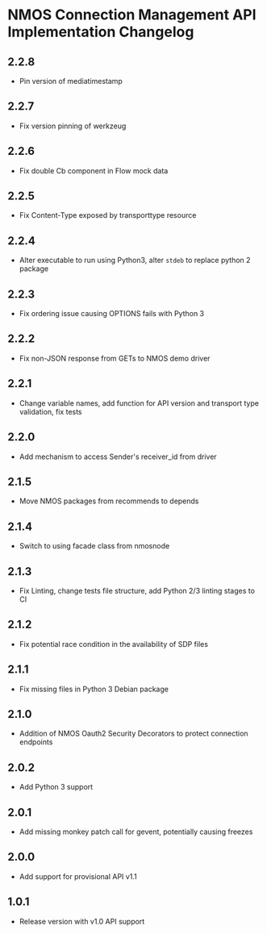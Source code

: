 # NMOS Connection Management API Implementation Changelog

## 2.2.8
- Pin version of mediatimestamp

## 2.2.7
- Fix version pinning of werkzeug

## 2.2.6
- Fix double Cb component in Flow mock data

## 2.2.5
- Fix Content-Type exposed by transporttype resource

## 2.2.4
- Alter executable to run using Python3, alter `stdeb` to replace python 2 package

## 2.2.3
- Fix ordering issue causing OPTIONS fails with Python 3

## 2.2.2
- Fix non-JSON response from GETs to NMOS demo driver

## 2.2.1
- Change variable names, add function for API version and transport type validation, fix tests

## 2.2.0
- Add mechanism to access Sender's receiver_id from driver

## 2.1.5
- Move NMOS packages from recommends to depends

## 2.1.4
- Switch to using facade class from nmosnode

## 2.1.3
- Fix Linting, change tests file structure, add Python 2/3 linting stages to CI

## 2.1.2
- Fix potential race condition in the availability of SDP files

## 2.1.1
- Fix missing files in Python 3 Debian package

## 2.1.0
- Addition of NMOS Oauth2 Security Decorators to protect connection endpoints

## 2.0.2
- Add Python 3 support

## 2.0.1
- Add missing monkey patch call for gevent, potentially causing freezes

## 2.0.0
- Add support for provisional API v1.1

## 1.0.1
- Release version with v1.0 API support
